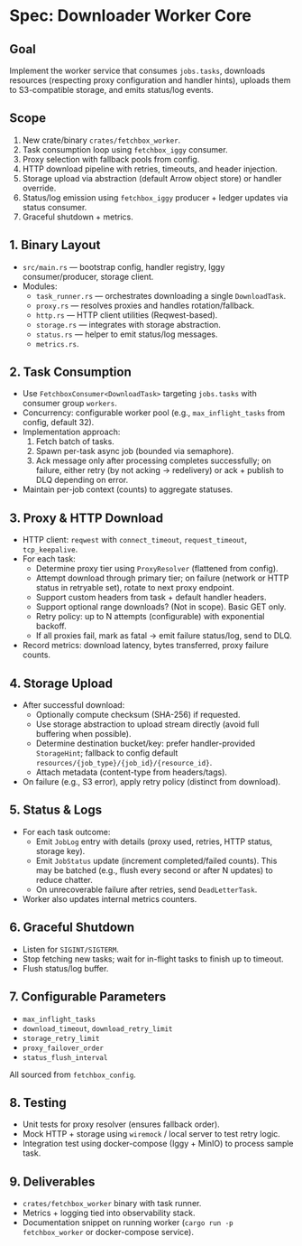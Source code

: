 # Spec: Downloader Worker Core

## Goal
Implement the worker service that consumes `jobs.tasks`, downloads resources (respecting proxy configuration and handler hints), uploads them to S3-compatible storage, and emits status/log events.

## Scope
1. New crate/binary `crates/fetchbox_worker`.
2. Task consumption loop using `fetchbox_iggy` consumer.
3. Proxy selection with fallback pools from config.
4. HTTP download pipeline with retries, timeouts, and header injection.
5. Storage upload via abstraction (default Arrow object store) or handler override.
6. Status/log emission using `fetchbox_iggy` producer + ledger updates via status consumer.
7. Graceful shutdown + metrics.

## 1. Binary Layout
- `src/main.rs` — bootstrap config, handler registry, Iggy consumer/producer, storage client.
- Modules:
  - `task_runner.rs` — orchestrates downloading a single `DownloadTask`.
  - `proxy.rs` — resolves proxies and handles rotation/fallback.
  - `http.rs` — HTTP client utilities (Reqwest-based).
  - `storage.rs` — integrates with storage abstraction.
  - `status.rs` — helper to emit status/log messages.
  - `metrics.rs`.

## 2. Task Consumption
- Use `FetchboxConsumer<DownloadTask>` targeting `jobs.tasks` with consumer group `workers`.
- Concurrency: configurable worker pool (e.g., `max_inflight_tasks` from config, default 32).
- Implementation approach:
  1. Fetch batch of tasks.
  2. Spawn per-task async job (bounded via semaphore).
  3. Ack message only after processing completes successfully; on failure, either retry (by not acking -> redelivery) or ack + publish to DLQ depending on error.
- Maintain per-job context (counts) to aggregate statuses.

## 3. Proxy & HTTP Download
- HTTP client: `reqwest` with `connect_timeout`, `request_timeout`, `tcp_keepalive`.
- For each task:
  - Determine proxy tier using `ProxyResolver` (flattened from config).
  - Attempt download through primary tier; on failure (network or HTTP status in retryable set), rotate to next proxy endpoint.
  - Support custom headers from task + default handler headers.
  - Support optional range downloads? (Not in scope). Basic GET only.
  - Retry policy: up to N attempts (configurable) with exponential backoff.
  - If all proxies fail, mark as fatal -> emit failure status/log, send to DLQ.
- Record metrics: download latency, bytes transferred, proxy failure counts.

## 4. Storage Upload
- After successful download:
  - Optionally compute checksum (SHA-256) if requested.
  - Use storage abstraction to upload stream directly (avoid full buffering when possible).
  - Determine destination bucket/key: prefer handler-provided `StorageHint`; fallback to config default `resources/{job_type}/{job_id}/{resource_id}`.
  - Attach metadata (content-type from headers/tags).
- On failure (e.g., S3 error), apply retry policy (distinct from download).

## 5. Status & Logs
- For each task outcome:
  - Emit `JobLog` entry with details (proxy used, retries, HTTP status, storage key).
  - Emit `JobStatus` update (increment completed/failed counts). This may be batched (e.g., flush every second or after N updates) to reduce chatter.
  - On unrecoverable failure after retries, send `DeadLetterTask`.
- Worker also updates internal metrics counters.

## 6. Graceful Shutdown
- Listen for `SIGINT/SIGTERM`.
- Stop fetching new tasks; wait for in-flight tasks to finish up to timeout.
- Flush status/log buffer.

## 7. Configurable Parameters
- `max_inflight_tasks`
- `download_timeout`, `download_retry_limit`
- `storage_retry_limit`
- `proxy_failover_order`
- `status_flush_interval`

All sourced from `fetchbox_config`.

## 8. Testing
- Unit tests for proxy resolver (ensures fallback order).
- Mock HTTP + storage using `wiremock` / local server to test retry logic.
- Integration test using docker-compose (Iggy + MinIO) to process sample task.

## 9. Deliverables
- `crates/fetchbox_worker` binary with task runner.
- Metrics + logging tied into observability stack.
- Documentation snippet on running worker (`cargo run -p fetchbox_worker` or docker-compose service).
